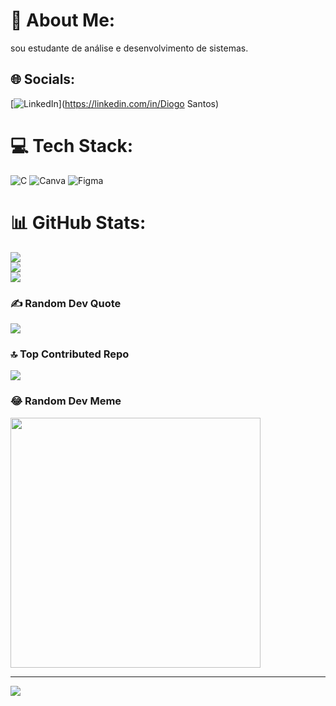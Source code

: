 # 💫 About Me:
sou estudante de análise e desenvolvimento de sistemas.


## 🌐 Socials:
[![LinkedIn](https://img.shields.io/badge/LinkedIn-%230077B5.svg?logo=linkedin&logoColor=white)](https://linkedin.com/in/Diogo Santos) 

# 💻 Tech Stack:
![C](https://img.shields.io/badge/c-%2300599C.svg?style=for-the-badge&logo=c&logoColor=white) ![Canva](https://img.shields.io/badge/Canva-%2300C4CC.svg?style=for-the-badge&logo=Canva&logoColor=white) ![Figma](https://img.shields.io/badge/figma-%23F24E1E.svg?style=for-the-badge&logo=figma&logoColor=white)
# 📊 GitHub Stats:
![](https://github-readme-stats.vercel.app/api?username=diogosantxs&theme=dark&hide_border=false&include_all_commits=false&count_private=false)<br/>
![](https://github-readme-streak-stats.herokuapp.com/?user=diogosantxs&theme=dark&hide_border=false)<br/>
![](https://github-readme-stats.vercel.app/api/top-langs/?username=diogosantxs&theme=dark&hide_border=false&include_all_commits=false&count_private=false&layout=compact)

### ✍️ Random Dev Quote
![](https://quotes-github-readme.vercel.app/api?type=horizontal&theme=radical)

### 🔝 Top Contributed Repo
![](https://github-contributor-stats.vercel.app/api?username=diogosantxs&limit=5&theme=dark&combine_all_yearly_contributions=true)

### 😂 Random Dev Meme
<img src='https://memer-new.vercel.app/' style="height: 400px;"/>

---
[![](https://visitcount.itsvg.in/api?id=diogosantxs&icon=0&color=0)](https://visitcount.itsvg.in)

<!-- Proudly created with GPRM ( https://gprm.itsvg.in ) -->
